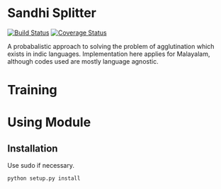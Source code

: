 # Sandhi Splitter

[![Build Status](https://travis-ci.org/libindic/sandhi-splitter.svg?branch=master)](https://travis-ci.org/libindic/sandhi-splitter)
[![Coverage Status](https://coveralls.io/repos/github/libindic/sandhi-splitter/badge.svg?branch=master)](https://coveralls.io/github/libindic/sandhi-splitter?branch=master)


A probabalistic approach to solving the problem of agglutination which
exists in indic languages. Implementation here applies for Malayalam,
although codes used are mostly language agnostic.

# Training

# Using Module
## Installation
Use sudo if necessary.
```python
python setup.py install
```


